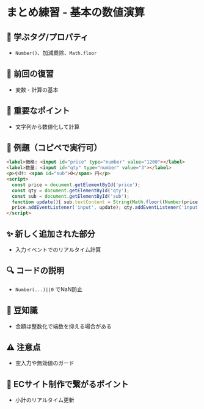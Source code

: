 # まとめ練習 - 基本の数値演算

## 🧩 **学ぶタグ/プロパティ**
- `Number()`、加減乗除、`Math.floor`

## 🔁 **前回の復習**
- 変数・計算の基本

## 📌 **重要なポイント**
- 文字列から数値化して計算

## 🧪 **例題（コピペで実行可）**
```html
<label>価格: <input id="price" type="number" value="1200"></label>
<label>数量: <input id="qty" type="number" value="3"></label>
<p>小計: <span id="sub">0</span> 円</p>
<script>
  const price = document.getElementById('price');
  const qty = document.getElementById('qty');
  const sub = document.getElementById('sub');
  function update(){ sub.textContent = String(Math.floor((Number(price.value)||0)*(Number(qty.value)||0))); }
  price.addEventListener('input', update); qty.addEventListener('input', update); update();
</script>
```

## ✨ **新しく追加された部分**
- 入力イベントでのリアルタイム計算

## 🔍 **コードの説明**
- `Number(...)||0` でNaN防止

## 📖 **豆知識**
- 金額は整数化で端数を抑える場合がある

## ⚠️ **注意点**
- 空入力や無効値のガード

## 🛒 **ECサイト制作で繋がるポイント**
- 小計のリアルタイム更新
